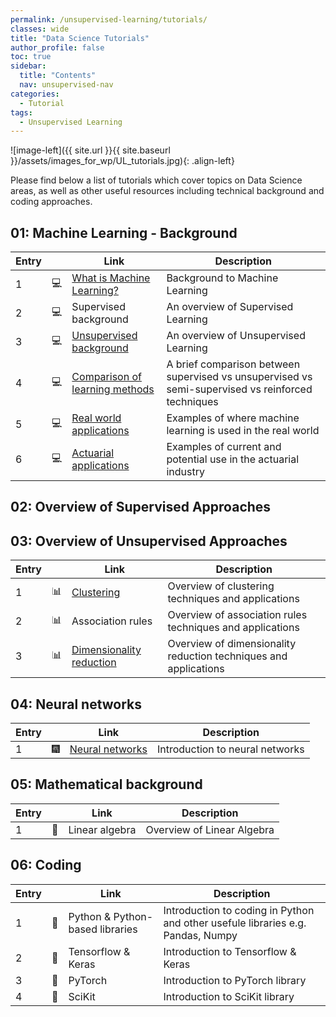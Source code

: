 ```yaml
---
permalink: /unsupervised-learning/tutorials/
classes: wide
title: "Data Science Tutorials"
author_profile: false
toc: true
sidebar:
  title: "Contents"
  nav: unsupervised-nav
categories:
  - Tutorial
tags:
  - Unsupervised Learning
---
```


![image-left]({{ site.url }}{{ site.baseurl }}/assets/images_for_wp/UL_tutorials.jpg){: .align-left}

Please find below a list of tutorials which cover topics on Data Science areas, as well as other useful resources including technical background and coding approaches.

## 01: Machine Learning - Background

| Entry|               |Link                          |Description                    |
| ---- | ------------- |----------------------------- |-------------------------------|
| 1    |:computer:     |[What is Machine Learning?](/unsupervised-learning/tutorial_whatIsML/)     |Background to Machine Learning |
| 2    |:computer:     |Supervised background       |An overview of Supervised Learning |
| 3    |:computer:     |[Unsupervised background](/unsupervised-learning/tutorial_ULbackground/)       |An overview of Unsupervised Learning |
| 4    |:computer:     |[Comparison of learning methods](/unsupervised-learning/tutorial_comparison/)      |A brief comparison between supervised vs unsupervised vs semi-supervised vs reinforced techniques|
| 5    |:computer:     |[Real world applications](/unsupervised-learning/tutorial_realApplications/)|Examples of where machine learning is used in the real world|
| 6    |:computer:     |[Actuarial applications](/unsupervised-learning/tutorial_actuarialApplications/)        |Examples of current and potential use in the actuarial industry|

## 02: Overview of Supervised Approaches

## 03: Overview of Unsupervised Approaches

| Entry|               |Link                          |Description                    |
| -----| ------------- |----------------------------- |-------------------------------|
| 1    | :bar_chart:    |[Clustering](/unsupervised-learning/tutorial_clustering/)                                   |Overview of clustering techniques and applications                    |
| 2    | :bar_chart:   |Association rules                      |Overview of association rules techniques and applications                    |
| 3    | :bar_chart:   |[Dimensionality reduction](/unsupervised-learning/tutorial_dimensionality_reduction/)        |Overview of dimensionality reduction techniques and applications                    |

## 04: Neural networks

| Entry|               |Link                          |Description                    |
| -----| ------------- |----------------------------- |-------------------------------|
| 1    | :fireworks:    |[Neural networks](/unsupervised-learning/tutorial_neuralNetworks/)               |Introduction to neural networks          |

## 05: Mathematical background

| Entry|               |Link                          |Description                    |
| -----| ------------- |----------------------------- |-------------------------------|
| 1    | :microscope:  |Linear algebra                |Overview of Linear Algebra     |

## 06: Coding

| Entry|               |Link                          |Description                    |
| -----| ------------- |----------------------------- |-------------------------------|
| 1    | :milky_way:  |Python & Python-based libraries|Introduction to coding in Python and other usefule libraries e.g. Pandas, Numpy |
| 2    | :milky_way:  |Tensorflow & Keras            |Introduction to Tensorflow & Keras                  |
| 3    | :milky_way:  |PyTorch                       |Introduction to PyTorch library                     |
| 4    | :milky_way:  |SciKit                        |Introduction to SciKit library                      |

